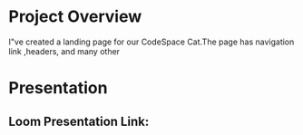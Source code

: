 # Project Overview
I"ve created a landing page for our CodeSpace Cat.The page has navigation link ,headers, and many other







# Presentation

## Loom Presentation Link: